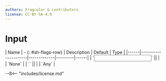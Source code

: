 ```yaml
---
authors: Fragcolor & contributors
license: CC-BY-SA-4.0
---
```



# Input

<div class="sh-parameters" markdown="1">
| Name | - {: #sh-flags-row} | Description | Default | Type |
|------|---------------------|-------------|---------|------|
| `<input>` || | | `None` |
| `<output>` || | | `Any` |

</div>



--8<-- "includes/license.md"
